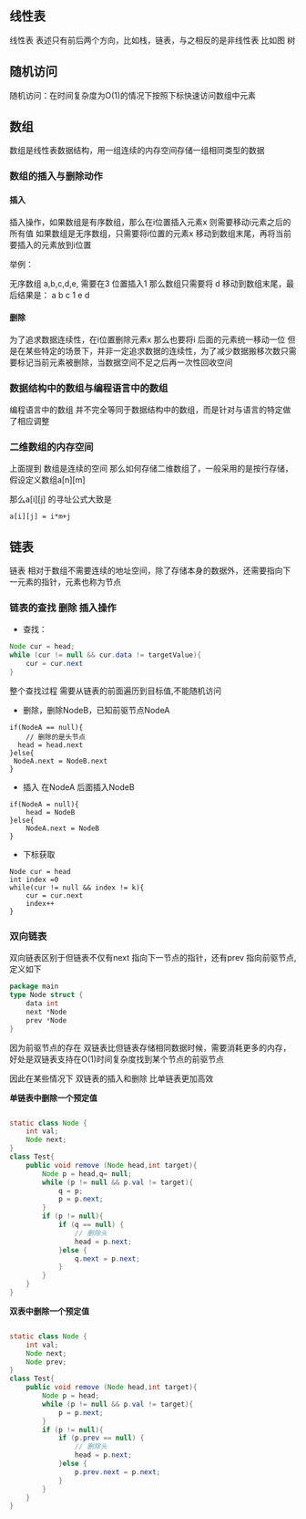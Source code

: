 ## 线性表
线性表 表述只有前后两个方向，比如栈，链表，与之相反的是非线性表 比如图 树

## 随机访问
随机访问：在时间复杂度为O(1)的情况下按照下标快速访问数组中元素

## 数组
数组是线性表数据结构，用一组连续的内存空间存储一组相同类型的数据</br>

### 数组的插入与删除动作
#### 插入
插入操作，如果数组是有序数组，那么在i位置插入元素x 则需要移动i元素之后的所有值
如果数组是无序数组，只需要将i位置的元素x 移动到数组末尾，再将当前要插入的元素放到i位置
<p>举例：</p>
无序数组 a,b,c,d,e, 需要在3 位置插入1  那么数组只需要将 d 移动到数组末尾，最后结果是：
a b c 1 e d

#### 删除
为了追求数据连续性，在i位置删除元素x 那么也要将i 后面的元素统一移动一位
但是在某些特定的场景下，并非一定追求数据的连续性，为了减少数据搬移次数只需要标记当前元素被删除，当数据空间不足之后再一次性回收空间

### 数据结构中的数组与编程语言中的数组
编程语言中的数组 并不完全等同于数据结构中的数组，而是针对与语言的特定做了相应调整

### 二维数组的内存空间
上面提到 数组是连续的空间 那么如何存储二维数组了，一般采用的是按行存储，假设定义数组a[n][m]
<p/>
那么a[i][j] 的寻址公式大致是

```
a[i][j] = i*m+j
```

## 链表
链表 相对于数组不需要连续的地址空间，除了存储本身的数据外，还需要指向下一元素的指针，元素也称为节点
### 链表的查找  删除 插入操作
- 查找：
```java
Node cur = head;
while (cur != null && cur.data != targetValue){
    cur = cur.next
}
```
整个查找过程 需要从链表的前面遍历到目标值,不能随机访问
- 删除，删除NodeB，已知前驱节点NodeA
```
if(NodeA == null){
    // 删除的是头节点
  head = head.next
}else{
 NodeA.next = NodeB.next
}
```
- 插入 在NodeA 后面插入NodeB
```
if(NodeA = null){
    head = NodeB
}else{
    NodeA.next = NodeB
}
```

- 下标获取
```
Node cur = head
int index =0
while(cur != null && index != k){
    cur = cur.next
    index++
}
```

### 双向链表
双向链表区别于但链表不仅有next 指向下一节点的指针，还有prev 指向前驱节点,定义如下
```go
package main
type Node struct {
	data int
	next *Node
	prev *Node
}
```
因为前驱节点的存在  双链表比但链表存储相同数据时候，需要消耗更多的内存，好处是双链表支持在O(1)时间复杂度找到某个节点的前驱节点
<p>因此在某些情况下 双链表的插入和删除 比单链表更加高效</p>

**单链表中删除一个预定值**

```java

static class Node {
    int val;
    Node next;
}
class Test{
    public void remove (Node head,int target){
        Node p = head,q= null;
        while (p != null && p.val != target){
            q = p;
            p = p.next; 
        }
        if (p != null){
            if (q == null) {
                // 删除头
                head = p.next;
            }else {
                q.next = p.next;
            }
        }
    }
}
```
**双表中删除一个预定值**
```java

static class Node {
    int val;
    Node next;
    Node prev;
}
class Test{
    public void remove (Node head,int target){
        Node p = head;
        while (p != null && p.val != target){
            p = p.next; 
        }
        if (p != null){
            if (p.prev == null) {
                // 删除头
                head = p.next;
            }else {
                p.prev.next = p.next;
            }
        }
    }
}
```



